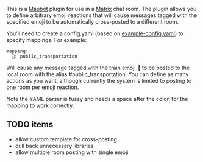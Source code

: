 This is a [Maubot](https://github.com/maubot/maubot) plugin for use in a [Matrix](https://matrix.org/) chat room. The plugin allows you to define arbitrary emoji reactions that will cause messages tagged with the specified emoji to be automatically cross-posted to a different room.

You'll need to create a config.yaml (based on [example-config.yaml](example-config.yaml)) to specify mappings. For example:
```
mapping:
  🚋: public_transportation
```
Will cause any message tagged with the train emoji 🚋 to be posted to the local room with the alias #public_transportation. You can define as many actions as you want, although currently the system is limited to posting to one room per emoji reaction.

Note the YAML parser is fussy and needs a space after the colon for the mapping to work correctly.

## TODO items

* allow custom template for cross-posting
* cull back unnecessary libraries
* allow multiple room posting with single emoji
